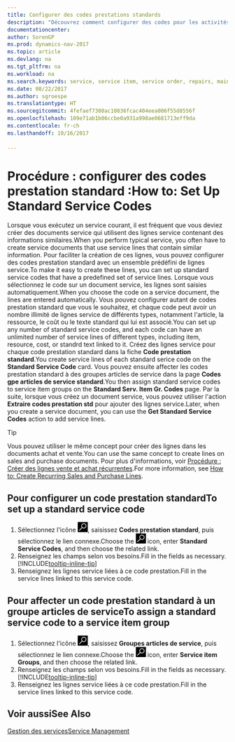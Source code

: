 ```yaml
---
title: Configurer des codes prestations standards
description: "Découvrez comment configurer des codes pour les activités de service que vous effectuez souvent."
documentationcenter: 
author: SorenGP
ms.prod: dynamics-nav-2017
ms.topic: article
ms.devlang: na
ms.tgt_pltfrm: na
ms.workload: na
ms.search.keywords: service, service item, service order, repairs, maintenance
ms.date: 08/22/2017
ms.author: sgroespe
ms.translationtype: HT
ms.sourcegitcommit: 4fefaef7380ac10836fcac404eea006f55d8556f
ms.openlocfilehash: 109e71ab1b06ccbe0a931a998ae0681713eff9da
ms.contentlocale: fr-ch
ms.lasthandoff: 10/16/2017

---
```


# <a name="how-to-set-up-standard-service-codes"></a><span data-ttu-id="858d6-103">Procédure : configurer des codes prestation standard :</span><span class="sxs-lookup"><span data-stu-id="858d6-103">How to: Set Up Standard Service Codes</span></span>
<span data-ttu-id="858d6-104">Lorsque vous exécutez un service courant, il est fréquent que vous deviez créer des documents service qui utilisent des lignes service contenant des informations similaires.</span><span class="sxs-lookup"><span data-stu-id="858d6-104">When you perform typical service, you often have to create service documents that use service lines that contain similar information.</span></span> <span data-ttu-id="858d6-105">Pour faciliter la création de ces lignes, vous pouvez configurer des codes prestation standard avec un ensemble prédéfini de lignes service.</span><span class="sxs-lookup"><span data-stu-id="858d6-105">To make it easy to create these lines, you can set up standard service codes that have a predefined set of service lines.</span></span> <span data-ttu-id="858d6-106">Lorsque vous sélectionnez le code sur un document service, les lignes sont saisies automatiquement.</span><span class="sxs-lookup"><span data-stu-id="858d6-106">When you choose the code on a service document, the lines are entered automatically.</span></span> <span data-ttu-id="858d6-107">Vous pouvez configurer autant de codes prestation standard que vous le souhaitez, et chaque code peut avoir un nombre illimité de lignes service de différents types, notamment l'article, la ressource, le coût ou le texte standard qui lui est associé.</span><span class="sxs-lookup"><span data-stu-id="858d6-107">You can set up any number of standard service codes, and each code can have an unlimited number of service lines of different types, including item, resource, cost, or standrd text linked to it.</span></span> <span data-ttu-id="858d6-108">Créez des lignes service pour chaque code prestation standard dans la fiche **Code prestation standard**.</span><span class="sxs-lookup"><span data-stu-id="858d6-108">You create service lines of each standard serice code on the **Standard Service Code** card.</span></span> <span data-ttu-id="858d6-109">Vous pouvez ensuite affecter les codes prestation standard à des groupes articles de service dans la page **Codes gpe articles de service standard**.</span><span class="sxs-lookup"><span data-stu-id="858d6-109">You then assign standard service codes to service item groups on the **Standard Serv. Item Gr. Codes** page.</span></span> <span data-ttu-id="858d6-110">Par la suite, lorsque vous créez un document service, vous pouvez utiliser l'action **Extraire codes prestation std** pour ajouter des lignes service.</span><span class="sxs-lookup"><span data-stu-id="858d6-110">Later, when you create a service document, you can use the **Get Standard Service Codes** action to add service lines.</span></span>  
  
> [!Tip]
>  <span data-ttu-id="858d6-111">Vous pouvez utiliser le même concept pour créer des lignes dans les documents achat et vente.</span><span class="sxs-lookup"><span data-stu-id="858d6-111">You can use the same concept to create lines on sales and purchase documents.</span></span> <span data-ttu-id="858d6-112">Pour plus d'informations, voir [Procédure : Créer des lignes vente et achat récurrentes](sales-how-work-standard-lines.md).</span><span class="sxs-lookup"><span data-stu-id="858d6-112">For more information, see [How to: Create Recurring Sales and Purchase Lines](sales-how-work-standard-lines.md).</span></span>    
  
## <a name="to-set-up-a-standard-service-code"></a><span data-ttu-id="858d6-113">Pour configurer un code prestation standard</span><span class="sxs-lookup"><span data-stu-id="858d6-113">To set up a standard service code</span></span>    
1. <span data-ttu-id="858d6-114">Sélectionnez l'icône ![Page ou état pour la recherche](media/ui-search/search_small.png "Page ou état pour la recherche"), saisissez **Codes prestation standard**, puis sélectionnez le lien connexe.</span><span class="sxs-lookup"><span data-stu-id="858d6-114">Choose the ![Search for Page or Report](media/ui-search/search_small.png "Search for Page or Report icon") icon, enter **Standard Service Codes**, and then choose the related link.</span></span>  
2. <span data-ttu-id="858d6-115">Renseignez les champs selon vos besoins.</span><span class="sxs-lookup"><span data-stu-id="858d6-115">Fill in the fields as necessary.</span></span> [!INCLUDE[tooltip-inline-tip](includes/tooltip-inline-tip_md.md)]  
4. <span data-ttu-id="858d6-116">Renseignez les lignes service liées à ce code prestation.</span><span class="sxs-lookup"><span data-stu-id="858d6-116">Fill in the service lines linked to this service code.</span></span>  

## <a name="to-assign-a-standard-service-code-to-a-service-item-group"></a><span data-ttu-id="858d6-117">Pour affecter un code prestation standard à un groupe articles de service</span><span class="sxs-lookup"><span data-stu-id="858d6-117">To assign a standard service code to a service item group</span></span>
1. <span data-ttu-id="858d6-118">Sélectionnez l'icône ![Page ou état pour la recherche](media/ui-search/search_small.png "Page ou état pour la recherche"), saisissez **Groupes articles de service**, puis sélectionnez le lien connexe.</span><span class="sxs-lookup"><span data-stu-id="858d6-118">Choose the ![Search for Page or Report](media/ui-search/search_small.png "Search for Page or Report icon") icon, enter **Service item Groups**, and then choose the related link.</span></span>  
2. <span data-ttu-id="858d6-119">Renseignez les champs selon vos besoins.</span><span class="sxs-lookup"><span data-stu-id="858d6-119">Fill in the fields as necessary.</span></span> [!INCLUDE[tooltip-inline-tip](includes/tooltip-inline-tip_md.md)]
3. <span data-ttu-id="858d6-120">Renseignez les lignes service liées à ce code prestation.</span><span class="sxs-lookup"><span data-stu-id="858d6-120">Fill in the service lines linked to this service code.</span></span>  

## <a name="see-also"></a><span data-ttu-id="858d6-121">Voir aussi</span><span class="sxs-lookup"><span data-stu-id="858d6-121">See Also</span></span>
[<span data-ttu-id="858d6-122">Gestion des services</span><span class="sxs-lookup"><span data-stu-id="858d6-122">Service Management</span></span>](service-service.md)
